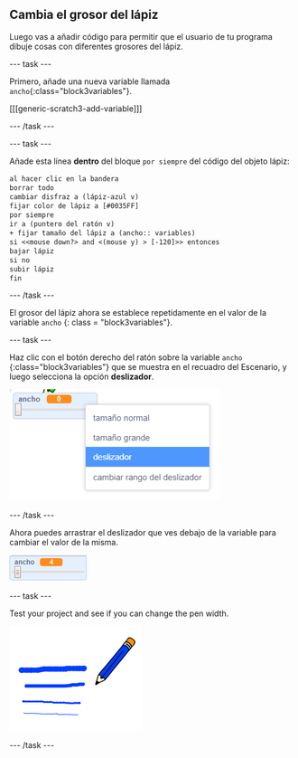 ## Cambia el grosor del lápiz

Luego vas a añadir código para permitir que el usuario de tu programa dibuje cosas con diferentes grosores del lápiz.

\--- task \---

Primero, añade una nueva variable llamada `ancho`{:class="block3variables"}.

[[[generic-scratch3-add-variable]]]

\--- /task \---

\--- task \---

Añade esta línea **dentro** del bloque `por siempre` del código del objeto lápiz:

```blocks3
al hacer clic en la bandera
borrar todo
cambiar disfraz a (lápiz-azul v)
fijar color de lápiz a [#0035FF]
por siempre
ir a (puntero del ratón v)
+ fijar tamaño del lápiz a (ancho:: variables)
si <<mouse down?> and <(mouse y) > [-120]>> entonces
bajar lápiz
si no
subir lápiz
fin
```

\--- /task \---

El grosor del lápiz ahora se establece repetidamente en el valor de la variable `ancho` {: class = "block3variables"}.

\--- task \---

Haz clic con el botón derecho del ratón sobre la variable `ancho` {:class="block3variables"} que se muestra en el recuadro del Escenario, y luego selecciona la opción **deslizador**.

![captura de pantalla](images/paint-slider.png)

\--- /task \---

Ahora puedes arrastrar el deslizador que ves debajo de la variable para cambiar el valor de la misma.

![captura de pantalla](images/paint-slider-change.png)

\--- task \---

Test your project and see if you can change the pen width.

![captura de pantalla](images/paint-width-test.png)

\--- /task \---